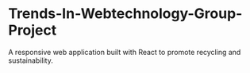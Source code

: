 # Trends-In-Webtechnology-Group-Project
A responsive web application built with React to promote recycling and sustainability.
